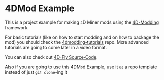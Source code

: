 # 4DMod Example
 This is a project example for making 4D Miner mods using the [4D-Modding](https://www.4d-modding.com/ "4D-Modding") framework.
 
 For basic tutorials (like on how to start modding and on how to package the mod) you should check the [4dmodding-tutorials](https://github.com/4D-Modding/4dmodding-tutorials "4dmodding-tutorials") repo.
 More advanced tutorials are going to come later in a video format.

 You can also check out [4D-Fly Source-Code](https://github.com/4D-Modding/4DFly).

 Also if you are going to use this 4DMod Example, use it as a repo template instead of just `git clone`-ing it 
